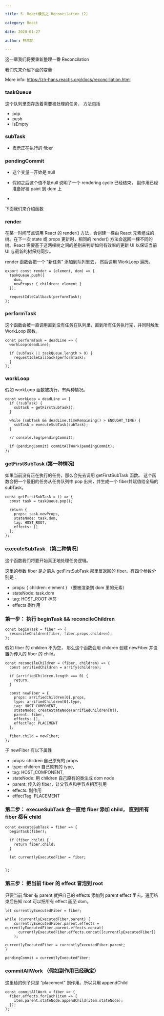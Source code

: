 ```yaml
---

title: 5. React模仿之 Reconcilation (2)

category: React

date: 2020-01-27

author: 林鸿鹄

---
```


这一章我们将要重新整理一番 Reconcilation

我们先来介绍下面的变量

More info: https://zh-hans.reactjs.org/docs/reconciliation.html

### taskQueue 
这个队列里面存放着需要被处理的任务， 方法包括

- pop
- push
- isEmpty

### subTask

- 表示正在执行的 fiber

### pendingCommit 

- 这个变量一开始是 null
- 假如之后这个值不是null 说明了一个 rendering cycle 已经结束， 副作用已经准备好被 paint 到 dom 上

-
下面我们来介绍函数 


### render 
在某一时间节点调用 React 的 render() 方法，会创建一棵由 React 元素组成的树。在下一次 state 或 props 更新时，相同的 render() 方法会返回一棵不同的树。React 需要基于这两棵树之间的差别来判断如何有效率的更新 UI 以保证当前 UI 与最新的树保持同步。


render 函数会把一个 "新任务" 添加到队列里去， 然后调用 WorkLoop 遍历。

```
export const render = (element, dom) => {
  taskQueue.push({
    dom,
    newProps: { children: element }
  });

  requestIdleCallback(performTask);
};
```

### performTask
这个函数会被一直调用直到没有任务在队列里，直到所有任务执行完，并同时触发 WorkLoop 函数。

```
const performTask = deadLine => {
  workLoop(deadLine);

  if (subTask || taskQueue.length > 0) {
    requestIdleCallback(performTask);
  }
};

```
### workLoop

假如 workLoop 函数被执行，有两种情况。

```
const workLoop = deadLine => {
  if (!subTask) {
    subTask = getFirstSubTask();
  }

  while (subTask && deadLine.timeRemaining() > ENOUGHT_TIME) {
    subTask = executeSubTask(subTask);
  }

  // console.log(pendingCommit);

  if (pendingCommit) commitAllWork(pendingCommit);
};
```


### getFirstSubTask (第一种情况)
如果当前没有正在执行的任务，那么会先去调用 getFirstSubTask 函数。 这个函数会把一个最旧的任务从任务队列中 pop 出来，并生成一个 fiber并赋值给全局的subTask。 

```
const getFirstSubTask = () => {
  const task = taskQueue.pop();

  return {
    props: task.newProps,
    stateNode: task.dom,
    tag: HOST_ROOT,
    effects: []
  };
};
```
### executeSubTask （第二种情况）
这个函数我们将要开始真正地处理任务逻辑。

这里的参数 fiber 是之前从 getFirstSubTask 那里反返回的 fiber。有四个参数分别是：

- props: { children: element } （要被渲染到 dom 里的元素）
- stateNode: task.dom 
- tag: HOST_ROOT 标签
- effects 副作用

### 第一步： 执行 beginTask && reconcileChildren

```
const beginTask = fiber => {
  reconcileChildren(fiber, fiber.props.children);
};

```

假如 fiber 的 children 不为空， 那么这个函数会用 children 创建 newFiber 并设置为传入的 fiber 的 child。


```
const reconcileChildren = (fiber, children) => {
  const arrifiedChildren = arrify(children);

  if (arrifiedChildren.length === 0) {
    return;
  }

  const newFiber = {
    props: arrifiedChildren[0].props,
    type: arrifiedChildren[0].type,
    tag: HOST_COMPONENT,
    stateNode: createStateNode(arrifiedChildren[0]),
    parent: fiber,
    effects: [],
    effectTag: PLACEMENT
  };

  fiber.child = newFiber;
};

```
子 newFiber 有以下属性

- props: children 自己原有的 props
- type: children 自己原有的 type,
- tag: HOST_COMPONENT,
- stateNode: 用 children 自己原有的类生成 dom node
- parent: 传入的 fiber，让父节点和字节点相互引用
- effects: 副作用
- effectTag: PLACEMENT

### 第二步： execueSubTask 会一直给 fiber 添加 child， 直到所有 fiber 都有 child

```
const executeSubTask = fiber => {
  beginTask(fiber);

  if (fiber.child) {
    return fiber.child;
  }

  let currentlyExecutedFiber = fiber;


};
```

### 第三步： 把当前 fiber 的 effect 冒泡到 root
只要当前 fiber 有 parent 就把自己的 effects 添加到 parent effect 里去。遍历结束后告知 root 可以把所有 effect 画至 dom。

```
let currentlyExecutedFiber = fiber;

while (currentlyExecutedFiber.parent) {
    currentlyExecutedFiber.parent.effects = currentlyExecutedFiber.parent.effects.concat(
      currentlyExecutedFiber.effects.concat([currentlyExecutedFiber])
    );

currentlyExecutedFiber = currentlyExecutedFiber.parent;
}

pendingCommit = currentlyExecutedFiber;
```

### commitAllWork （假如副作用已经确定）
这里给的例子只是 “placement” 副作用。所以只用 appendChild

```
const commitAllWork = fiber => {
  fiber.effects.forEach(item => {
    item.parent.stateNode.appendChild(item.stateNode);
  });
};
```
